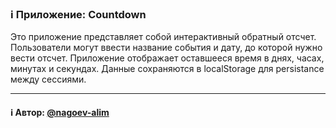 ### ℹ️ Приложение: Countdown

Это приложение представляет собой интерактивный обратный отсчет.
Пользователи могут ввести название события и дату, до которой нужно вести отсчет.
Приложение отображает оставшееся время в днях, часах, минутах и секундах.
Данные сохраняются в localStorage для persistance между сессиями.

-----
#### ℹ️ Автор: [@nagoev-alim](https://github.com/nagoev-alim)

